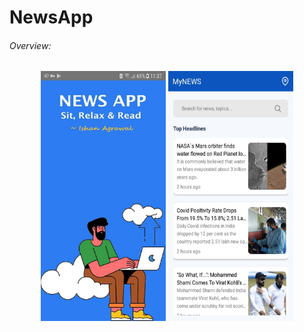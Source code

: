 # NewsApp

###### Overview:

<p align="middle">
<img src="/1.jpeg" width="200" height="400"/>
<img src="/2.jpeg" width="200" height="400"/>
</p>
